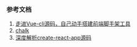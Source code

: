 ### 参考文档
1. [走进Vue-cli源码，自己动手搭建前端脚手架工具](https://segmentfault.com/a/1190000013975247)
2. [chalk](https://www.npmjs.com/package/chalk)
3. [深度解析create-react-app源码](https://segmentfault.com/a/1190000012952498)